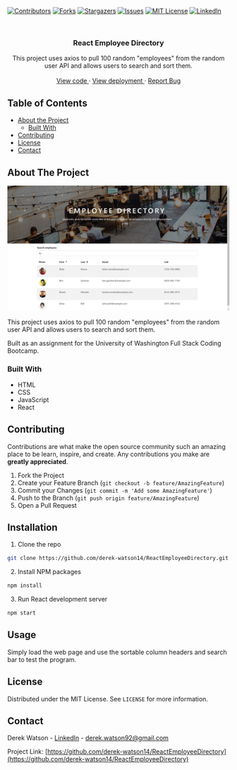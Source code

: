 [![Contributors][contributors-shield]][contributors-url]
[![Forks][forks-shield]][forks-url]
[![Stargazers][stars-shield]][stars-url]
[![Issues][issues-shield]][issues-url]
[![MIT License][license-shield]][license-url]
[![LinkedIn][linkedin-shield]][linkedin-url]

  <br />
  <p align="center">
  <h3 align="center">React Employee Directory</h3>
  <p align="center">
  This project uses axios to pull 100 random "employees" from the random user API and allows users to search and sort them.
  <br />
  <br />
  
  <a href="https://github.com/derek-watson14/ReactEmployeeDirectory">
    View code
  </a>
  ·
  <a href="https://shrouded-journey-63820.herokuapp.com/">
    View deployment
  </a>
  ·
  <a href="https://github.com/derek-watson14/ReactEmployeeDirectory/issues">
    Report Bug
  </a>
  </p>
  </p>
  
  
  
  <!-- TABLE OF CONTENTS -->
  ## Table of Contents
  
  * [About the Project](#about-the-project)
    * [Built With](#built-with)
  * [Contributing](#contributing)
  * [License](#license)
  * [Contact](#contact)
  
  
  
  ## About The Project
  ![Project screenshot][product-screenshot]
  
  This project uses axios to pull 100 random "employees" from the random user API and allows users to search and sort them.
  
  Built as an assignment for the University of Washington Full Stack Coding Bootcamp. 
  
  
  ### Built With
  
  * HTML
  * CSS
  * JavaScript
  * React

  <!-- CONTRIBUTING -->

## Contributing

Contributions are what make the open source community such an amazing place to be learn, inspire, and create. Any contributions you make are **greatly appreciated**.

1. Fork the Project
2. Create your Feature Branch (`git checkout -b feature/AmazingFeature`)
3. Commit your Changes (`git commit -m 'Add some AmazingFeature'`)
4. Push to the Branch (`git push origin feature/AmazingFeature`)
5. Open a Pull Request

  <!-- INSTALLATION -->

## Installation

1. Clone the repo

```sh
git clone https://github.com/derek-watson14/ReactEmployeeDirectory.git
```

2. Install NPM packages

```sh
npm install
```

3. Run React development server

```sh
npm start
```

  <!-- USAGE EXAMPLES -->

## Usage

Simply load the web page and use the sortable column headers and search bar to test the program.

  <!-- LICENSE -->

## License

Distributed under the MIT License. See `LICENSE` for more information.

  <!-- CONTACT -->

## Contact

Derek Watson - [LinkedIn][linkedin-url] - derek.watson92@gmail.com

Project Link: [https://github.com/derek-watson14/ReactEmployeeDirectory](https://github.com/derek-watson14/ReactEmployeeDirectory)

  <!-- MARKDOWN LINKS & IMAGES -->
  <!-- https://www.markdownguide.org/basic-syntax/#reference-style-links -->

[contributors-shield]: https://img.shields.io/github/contributors/derek-watson14/ReactEmployeeDirectory.svg?style=flat-square
[contributors-url]: https://github.com/derek-watson14/ReactEmployeeDirectory/graphs/contributors
[forks-shield]: https://img.shields.io/github/forks/derek-watson14/ReactEmployeeDirectory.svg?style=flat-square
[forks-url]: https://github.com/derek-watson14/ReactEmployeeDirectory/network/members
[stars-shield]: https://img.shields.io/github/stars/derek-watson14/ReactEmployeeDirectory.svg?style=flat-square
[stars-url]: https://github.com/derek-watson14/ReactEmployeeDirectory/stargazers
[issues-shield]: https://img.shields.io/github/issues/derek-watson14/ReactEmployeeDirectory.svg?style=flat-square
[issues-url]: https://github.com/derek-watson14/ReactEmployeeDirectory/issues
[license-shield]: https://img.shields.io/github/license/othneildrew/Best-README-Template.svg?style=flat-square
[license-url]: https://tldrlegal.com/license/mit-license
[linkedin-shield]: https://img.shields.io/badge/-LinkedIn-black.svg?style=flat-square&logo=linkedin&colorB=555
[linkedin-url]: https://linkedin.com/in/watsonderek
[product-screenshot]: images/screenshot.png
